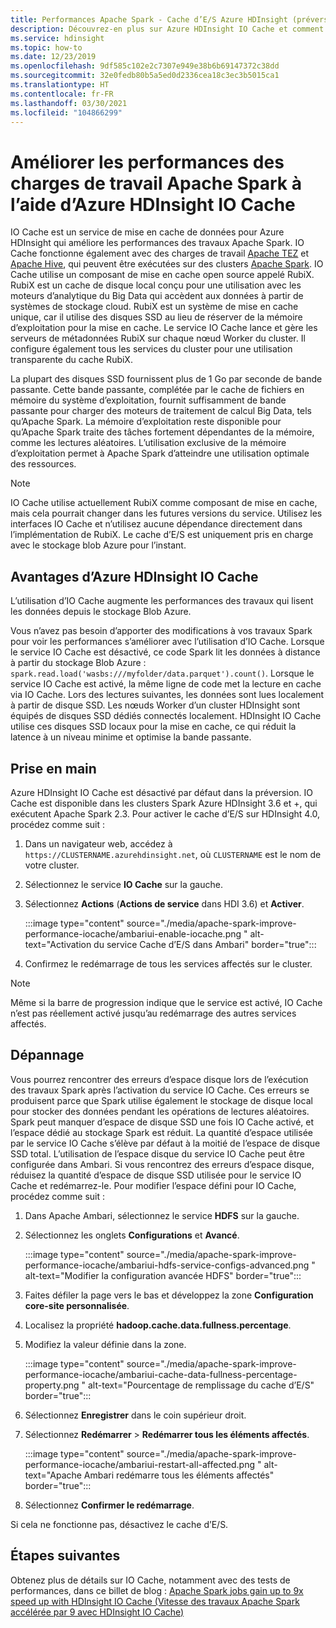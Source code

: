 ```yaml
---
title: Performances Apache Spark - Cache d’E/S Azure HDInsight (préversion)
description: Découvrez-en plus sur Azure HDInsight IO Cache et comment l’utiliser pour améliorer les performances d’Apache Spark.
ms.service: hdinsight
ms.topic: how-to
ms.date: 12/23/2019
ms.openlocfilehash: 9df585c102e2c7307e949e38b6b69147372c38dd
ms.sourcegitcommit: 32e0fedb80b5a5ed0d2336cea18c3ec3b5015ca1
ms.translationtype: HT
ms.contentlocale: fr-FR
ms.lasthandoff: 03/30/2021
ms.locfileid: "104866299"
---
```

# <a name="improve-performance-of-apache-spark-workloads-using-azure-hdinsight-io-cache"></a>Améliorer les performances des charges de travail Apache Spark à l’aide d’Azure HDInsight IO Cache

IO Cache est un service de mise en cache de données pour Azure HDInsight qui améliore les performances des travaux Apache Spark. IO Cache fonctionne également avec des charges de travail [Apache TEZ](https://tez.apache.org/) et [Apache Hive](https://hive.apache.org/), qui peuvent être exécutées sur des clusters [Apache Spark](https://spark.apache.org/). IO Cache utilise un composant de mise en cache open source appelé RubiX. RubiX est un cache de disque local conçu pour une utilisation avec les moteurs d’analytique du Big Data qui accèdent aux données à partir de systèmes de stockage cloud. RubiX est un système de mise en cache unique, car il utilise des disques SSD au lieu de réserver de la mémoire d’exploitation pour la mise en cache. Le service IO Cache lance et gère les serveurs de métadonnées RubiX sur chaque nœud Worker du cluster. Il configure également tous les services du cluster pour une utilisation transparente du cache RubiX.

La plupart des disques SSD fournissent plus de 1 Go par seconde de bande passante. Cette bande passante, complétée par le cache de fichiers en mémoire du système d’exploitation, fournit suffisamment de bande passante pour charger des moteurs de traitement de calcul Big Data, tels qu’Apache Spark. La mémoire d’exploitation reste disponible pour qu’Apache Spark traite des tâches fortement dépendantes de la mémoire, comme les lectures aléatoires. L’utilisation exclusive de la mémoire d’exploitation permet à Apache Spark d’atteindre une utilisation optimale des ressources.  

> [!Note]  
> IO Cache utilise actuellement RubiX comme composant de mise en cache, mais cela pourrait changer dans les futures versions du service. Utilisez les interfaces IO Cache et n’utilisez aucune dépendance directement dans l’implémentation de RubiX.
>Le cache d’E/S est uniquement pris en charge avec le stockage blob Azure pour l’instant.

## <a name="benefits-of-azure-hdinsight-io-cache"></a>Avantages d’Azure HDInsight IO Cache

L’utilisation d’IO Cache augmente les performances des travaux qui lisent les données depuis le stockage Blob Azure.

Vous n’avez pas besoin d’apporter des modifications à vos travaux Spark pour voir les performances s’améliorer avec l’utilisation d’IO Cache. Lorsque le service IO Cache est désactivé, ce code Spark lit les données à distance à partir du stockage Blob Azure : `spark.read.load('wasbs:///myfolder/data.parquet').count()`. Lorsque le service IO Cache est activé, la même ligne de code met la lecture en cache via IO Cache. Lors des lectures suivantes, les données sont lues localement à partir de disque SSD. Les nœuds Worker d’un cluster HDInsight sont équipés de disques SSD dédiés connectés localement. HDInsight IO Cache utilise ces disques SSD locaux pour la mise en cache, ce qui réduit la latence à un niveau minime et optimise la bande passante.

## <a name="getting-started"></a>Prise en main

Azure HDInsight IO Cache est désactivé par défaut dans la préversion. IO Cache est disponible dans les clusters Spark Azure HDInsight 3.6 et +, qui exécutent Apache Spark 2.3.  Pour activer le cache d’E/S sur HDInsight 4.0, procédez comme suit :

1. Dans un navigateur web, accédez à `https://CLUSTERNAME.azurehdinsight.net`, où `CLUSTERNAME` est le nom de votre cluster.

1. Sélectionnez le service **IO Cache** sur la gauche.

1. Sélectionnez **Actions** (**Actions de service** dans HDI 3.6) et **Activer**.

    :::image type="content" source="./media/apache-spark-improve-performance-iocache/ambariui-enable-iocache.png " alt-text="Activation du service Cache d’E/S dans Ambari" border="true":::

1. Confirmez le redémarrage de tous les services affectés sur le cluster.

> [!NOTE]  
> Même si la barre de progression indique que le service est activé, IO Cache n’est pas réellement activé jusqu’au redémarrage des autres services affectés.

## <a name="troubleshooting"></a>Dépannage
  
Vous pourrez rencontrer des erreurs d’espace disque lors de l’exécution des travaux Spark après l’activation du service IO Cache. Ces erreurs se produisent parce que Spark utilise également le stockage de disque local pour stocker des données pendant les opérations de lectures aléatoires. Spark peut manquer d’espace de disque SSD une fois IO Cache activé, et l’espace dédié au stockage Spark est réduit. La quantité d’espace utilisée par le service IO Cache s’élève par défaut à la moitié de l’espace de disque SSD total. L’utilisation de l’espace disque du service IO Cache peut être configurée dans Ambari. Si vous rencontrez des erreurs d’espace disque, réduisez la quantité d’espace de disque SSD utilisée pour le service IO Cache et redémarrez-le. Pour modifier l’espace défini pour IO Cache, procédez comme suit :

1. Dans Apache Ambari, sélectionnez le service **HDFS** sur la gauche.

1. Sélectionnez les onglets **Configurations** et **Avancé**.

    :::image type="content" source="./media/apache-spark-improve-performance-iocache/ambariui-hdfs-service-configs-advanced.png " alt-text="Modifier la configuration avancée HDFS" border="true":::

1. Faites défiler la page vers le bas et développez la zone **Configuration core-site personnalisée**.

1. Localisez la propriété **hadoop.cache.data.fullness.percentage**.

1. Modifiez la valeur définie dans la zone.

    :::image type="content" source="./media/apache-spark-improve-performance-iocache/ambariui-cache-data-fullness-percentage-property.png " alt-text="Pourcentage de remplissage du cache d’E/S" border="true":::

1. Sélectionnez **Enregistrer** dans le coin supérieur droit.

1. Sélectionnez **Redémarrer** > **Redémarrer tous les éléments affectés**.

    :::image type="content" source="./media/apache-spark-improve-performance-iocache/ambariui-restart-all-affected.png " alt-text="Apache Ambari redémarre tous les éléments affectés" border="true":::

1. Sélectionnez **Confirmer le redémarrage**.

Si cela ne fonctionne pas, désactivez le cache d’E/S.

## <a name="next-steps"></a>Étapes suivantes

Obtenez plus de détails sur IO Cache, notamment avec des tests de performances, dans ce billet de blog : [Apache Spark jobs gain up to 9x speed up with HDInsight IO Cache (Vitesse des travaux Apache Spark accélérée par 9 avec HDInsight IO Cache)](https://azure.microsoft.com/blog/apache-spark-speedup-with-hdinsight-io-cache/)
